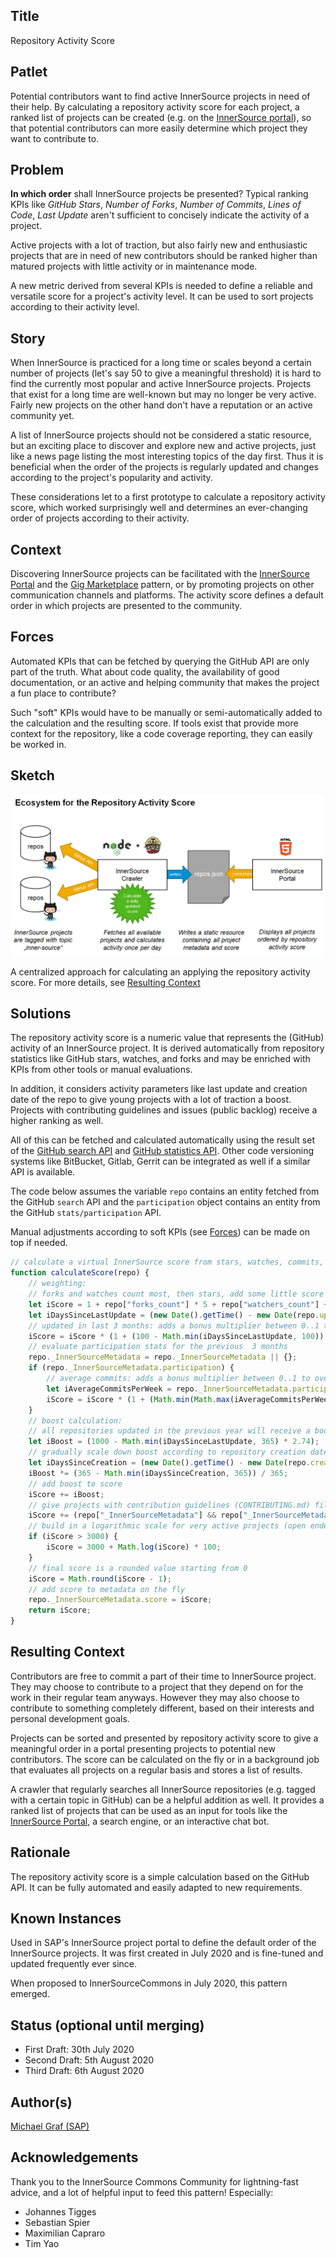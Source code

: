 ## Title

Repository Activity Score

## Patlet

Potential contributors want to find active InnerSource projects in need of their help. By calculating a repository activity score for each project, a ranked list of projects can be created (e.g. on the [InnerSource portal](innersource-portal.md)), so that potential contributors can more easily determine which project they want to contribute to.

## Problem

**In which order** shall InnerSource projects be presented? Typical ranking KPIs like *GitHub Stars*, *Number of Forks*, *Number of Commits*, *Lines of Code*,  *Last Update* aren't sufficient to concisely indicate the activity of a project.

Active projects with a lot of traction, but also fairly new and enthusiastic projects that are in need of new contributors should be ranked higher than matured projects with little activity or in maintenance mode.

A new metric derived from several KPIs is needed to define a reliable and versatile score for a project's activity level.
It can be used to sort projects according to their activity level.

## Story

When InnerSource is practiced for a long time or scales beyond a certain number of projects (let's say 50 to give a meaningful threshold) it is hard to find the currently most popular and active InnerSource projects. Projects that exist for a long time are well-known but may no longer be very active. Fairly new projects on the other hand don't have a reputation or an active community yet.

A list of InnerSource projects should not be considered a static resource, but an exciting place to discover and explore new and active projects, just like a news page listing the most interesting topics of the day first. Thus it is beneficial when the order of the projects is regularly updated and changes according to the project's popularity and activity.   

These considerations let to a first prototype to calculate a repository activity score, which worked surprisingly well and determines an ever-changing order of projects according to their activity.

## Context

Discovering InnerSource projects can be facilitated with the [InnerSource Portal](innersource-portal.md) and the [Gig Marketplace](gig-marketplace.md) pattern, or by promoting projects on other communication channels and platforms. The activity score defines a default order in which projects are presented to the community. 

## Forces

Automated KPIs that can be fetched by querying the GitHub API are only part of the truth. What about code quality, the availability of good documentation, or an active and helping community that makes the project a fun place to contribute?

Such "soft" KPIs would have to be manually or semi-automatically added to the calculation and the resulting score. If tools exist that provide more context for the repository, like a code coverage reporting, they can easily be worked in.

## Sketch

![Ecosystem for the Repository Activity Score](../../assets/img/repository_activity_score.png)

A centralized approach for calculating an applying the repository activity score. For more details, see [Resulting Context](#resulting-context)

## Solutions

The repository activity score is a numeric value that represents the (GitHub) activity of an InnerSource project. It is derived automatically from repository statistics like GitHub stars, watches, and forks and may be enriched with KPIs from other tools or manual evaluations.

In addition, it considers activity parameters like last update and creation date of the repo to give young projects with a lot of traction a boost.
Projects with contributing guidelines and issues (public backlog) receive a higher ranking as well.

All of this can be fetched and calculated automatically using the result set of the [GitHub search API](https://developer.github.com/v3/search/#search-repositories) and [GitHub statistics API](https://developer.github.com/v3/repos/statistics/). Other code versioning systems like BitBucket, Gitlab, Gerrit can be integrated as well if a similar API is available.

The code below assumes the variable `repo` contains an entity fetched from the GitHub `search` API and the `participation` object contains an entity from the GitHub `stats/participation` API.
 
Manual adjustments according to soft KPIs (see [Forces](#forces)) can be made on top if needed. 

``` javascript
// calculate a virtual InnerSource score from stars, watches, commits, and issues
function calculateScore(repo) {
    // weighting:
    // forks and watches count most, then stars, add some little score for open issues, too
    let iScore = 1 + repo["forks_count"] * 5 + repo["watchers_count"] + repo["stargazers_count"] / 3 + repo["open_issues_count"] / 5;
    let iDaysSinceLastUpdate = (new Date().getTime() - new Date(repo.updated_at).getTime()) / 1000 / 86400;
    // updated in last 3 months: adds a bonus multiplier between 0..1 to overall score (1 = updated today, 0 = updated more than 100 days ago)
    iScore = iScore * (1 + (100 - Math.min(iDaysSinceLastUpdate, 100)) / 100);
    // evaluate participation stats for the previous  3 months
    repo._InnerSourceMetadata = repo._InnerSourceMetadata || {};
    if (repo._InnerSourceMetadata.participation) {
        // average commits: adds a bonus multiplier between 0..1 to overall score (1 = >10 commits per week, 0 = less than 3 commits per week)
        let iAverageCommitsPerWeek = repo._InnerSourceMetadata.participation.slice(repo._InnerSourceMetadata.participation - 13).reduce((a, b) => a + b) / 13;
        iScore = iScore * (1 + (Math.min(Math.max(iAverageCommitsPerWeek - 3, 0), 7)) / 7);
    }
    // boost calculation:
    // all repositories updated in the previous year will receive a boost of maximum 1000 declining by days since last update
    let iBoost = (1000 - Math.min(iDaysSinceLastUpdate, 365) * 2.74);
    // gradually scale down boost according to repository creation date to mix with "real" engagement stats
    let iDaysSinceCreation = (new Date().getTime() - new Date(repo.created_at).getTime()) / 1000 / 86400;
    iBoost *= (365 - Math.min(iDaysSinceCreation, 365)) / 365;
    // add boost to score
    iScore += iBoost;
    // give projects with contribution guidelines (CONTRIBUTING.md) file a static boost of 100
    iScore += (repo["_InnerSourceMetadata"] && repo["_InnerSourceMetadata"]["guidelines"] ? 100 : 0);
    // build in a logarithmic scale for very active projects (open ended but stabilizing around 5000)
    if (iScore > 3000) {
        iScore = 3000 + Math.log(iScore) * 100;
    }
    // final score is a rounded value starting from 0
    iScore = Math.round(iScore - 1);
    // add score to metadata on the fly
    repo._InnerSourceMetadata.score = iScore;
    return iScore;
}
```

## Resulting Context

Contributors are free to commit a part of their time to InnerSource project. They may choose to contribute to a project that they depend on for the work in their regular team anyways. However they may also choose to contribute to something completely different, based on their interests and personal development goals.

Projects can be sorted and presented by repository activity score to give a meaningful order in a portal presenting projects to potential new contributors. The score can be calculated on the fly or in a background job that evaluates all projects on a regular basis and stores a list of results.

A crawler that regularly searches all InnerSource repositories (e.g. tagged with a certain topic in GitHub) can be a helpful addition as well. It provides a ranked list of projects that can be used as an input for tools like the [InnerSource Portal](innersource-portal.md), a search engine, or an interactive chat bot. 

## Rationale

The repository activity score is a simple calculation based on the GitHub API. It can be fully automated and easily adapted to new requirements. 

## Known Instances

Used in SAP's InnerSource project portal to define the default order of the InnerSource projects. It was first created in July 2020 and is fine-tuned and updated frequently ever since.

When proposed to InnerSourceCommons in July 2020, this pattern emerged.

## Status (optional until merging)

* First Draft: 30th July 2020  
* Second Draft: 5th August 2020  
* Third Draft: 6th August 2020  

## Author(s)

[Michael Graf (SAP)](mi.graf@sap.com)

## Acknowledgements

Thank you to the InnerSource Commons Community for lightning-fast advice, and a lot of helpful input to feed this pattern! Especially:
* Johannes Tigges
* Sebastian Spier 
* Maximilian Capraro 
* Tim Yao